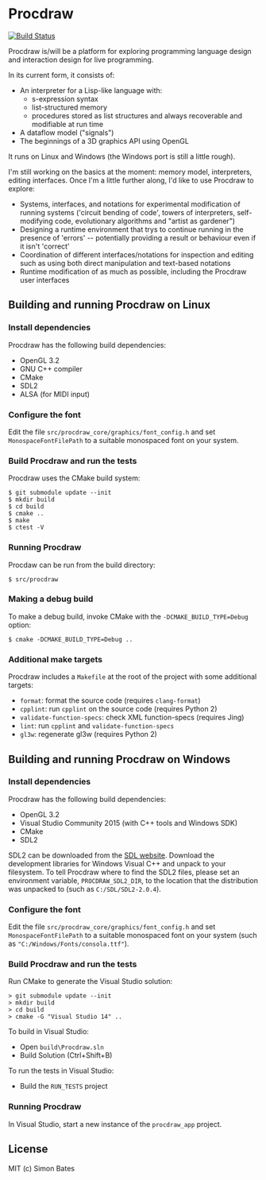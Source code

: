 Procdraw
========

[![Build Status](https://travis-ci.org/simonbates/procdraw.svg?branch=master)](https://travis-ci.org/simonbates/procdraw)

Procdraw is/will be a platform for exploring programming language
design and interaction design for live programming.

In its current form, it consists of:

* An interpreter for a Lisp-like language with:
    * s-expression syntax
    * list-structured memory
    * procedures stored as list structures and always recoverable and
      modifiable at run time
* A dataflow model ("signals")
* The beginnings of a 3D graphics API using OpenGL

It runs on Linux and Windows (the Windows port is still a little rough).

I'm still working on the basics at the moment: memory model,
interpreters, editing interfaces. Once I'm a little further along, I'd
like to use Procdraw to explore:

* Systems, interfaces, and notations for experimental modification of
  running systems ('circuit bending of code', towers of interpreters,
  self-modifying code, evolutionary algorithms and "artist as
  gardener")
* Designing a runtime environment that trys to continue running in the
  presence of 'errors' -- potentially providing a result or behaviour
  even if it isn't 'correct'
* Coordination of different interfaces/notations for inspection and
  editing such as using both direct manipulation and text-based
  notations
* Runtime modification of as much as possible, including the Procdraw
  user interfaces

Building and running Procdraw on Linux
--------------------------------------

### Install dependencies

Procdraw has the following build dependencies:

* OpenGL 3.2
* GNU C++ compiler
* CMake
* SDL2
* ALSA (for MIDI input)

### Configure the font

Edit the file `src/procdraw_core/graphics/font_config.h` and set
`MonospaceFontFilePath` to a suitable monospaced font on your system.

### Build Procdraw and run the tests

Procdraw uses the CMake build system:

```
$ git submodule update --init
$ mkdir build
$ cd build
$ cmake ..
$ make
$ ctest -V
```

### Running Procdraw

Procdaw can be run from the build directory:

```
$ src/procdraw
```

### Making a debug build

To make a debug build, invoke CMake with the `-DCMAKE_BUILD_TYPE=Debug` option:

```
$ cmake -DCMAKE_BUILD_TYPE=Debug ..
```

### Additional make targets

Procdraw includes a `Makefile` at the root of the project with some
additional targets:

* `format`: format the source code (requires `clang-format`)
* `cpplint`: run `cpplint` on the source code (requires Python 2)
* `validate-function-specs`: check XML function-specs (requires Jing)
* `lint`: run `cpplint` and `validate-function-specs`
* `gl3w`: regenerate gl3w (requires Python 2)

Building and running Procdraw on Windows
----------------------------------------

### Install dependencies

Procdraw has the following build dependencies:

* OpenGL 3.2
* Visual Studio Community 2015 (with C++ tools and Windows SDK)
* CMake
* SDL2

SDL2 can be downloaded from the [SDL
website](https://www.libsdl.org/). Download the development libraries
for Windows Visual C++ and unpack to your filesystem. To tell Procdraw
where to find the SDL2 files, please set an environment variable,
`PROCDRAW_SDL2_DIR`, to the location that the distribution was
unpacked to (such as `C:/SDL/SDL2-2.0.4`).

### Configure the font

Edit the file `src/procdraw_core/graphics/font_config.h` and set
`MonospaceFontFilePath` to a suitable monospaced font on your system
(such as `"C:/Windows/Fonts/consola.ttf"`).

### Build Procdraw and run the tests

Run CMake to generate the Visual Studio solution:

```
> git submodule update --init
> mkdir build
> cd build
> cmake -G "Visual Studio 14" ..
```

To build in Visual Studio:

- Open `build\Procdraw.sln`
- Build Solution (Ctrl+Shift+B)

To run the tests in Visual Studio:

- Build the `RUN_TESTS` project

### Running Procdraw

In Visual Studio, start a new instance of the `procdraw_app` project.

License
-------

MIT (c) Simon Bates
